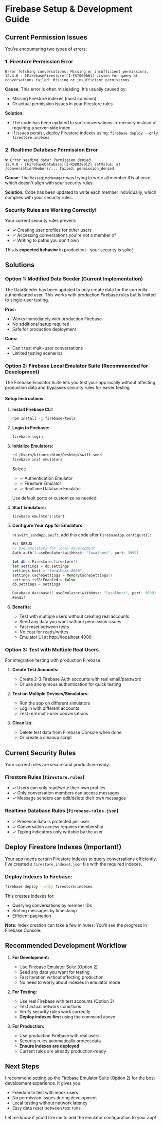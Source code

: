 # Firebase Setup & Development Guide

## Current Permission Issues

You're encountering two types of errors:

### 1. Firestore Permission Error
```
Error fetching conversations: Missing or insufficient permissions.
12.4.0 - [FirebaseFirestore][I-FST000001] Listen for query at conversations failed: Missing or insufficient permissions.
```

**Cause:** This error is often misleading. It's usually caused by:
- Missing Firestore indexes (most common)
- Or actual permission issues in your Firestore rules

**Solution:** 
- The code has been updated to sort conversations in-memory instead of requiring a server-side index
- If issues persist, deploy Firestore indexes using: `firebase deploy --only firestore:indexes`

### 2. Realtime Database Permission Error
```
❌ Error seeding data: Permission denied
12.4.0 - [FirebaseDatabase][I-RDB038012] setValue: at /conversationMembers/... failed: permission_denied
```

**Cause:** The `MessagingManager` was trying to write all member IDs at once, which doesn't align with your security rules.

**Solution:** Code has been updated to write each member individually, which complies with your security rules.

### Security Rules are Working Correctly!

Your current security rules prevent:
- ✓ Creating user profiles for other users
- ✓ Accessing conversations you're not a member of
- ✓ Writing to paths you don't own

This is **expected behavior** in production - your security is solid!

## Solutions

### Option 1: Modified Data Seeder (Current Implementation)

The DataSeeder has been updated to only create data for the currently authenticated user. This works with production Firebase rules but is limited to single-user testing.

**Pros:**
- Works immediately with production Firebase
- No additional setup required
- Safe for production deployment

**Cons:**
- Can't test multi-user conversations
- Limited testing scenarios

### Option 2: Firebase Local Emulator Suite (Recommended for Development)

The Firebase Emulator Suite lets you test your app locally without affecting production data and bypasses security rules for easier testing.

#### Setup Instructions

1. **Install Firebase CLI:**
   ```bash
   npm install -g firebase-tools
   ```

2. **Login to Firebase:**
   ```bash
   firebase login
   ```

3. **Initialize Emulators:**
   ```bash
   cd /Users/kiranrushton/Desktop/swift-send
   firebase init emulators
   ```
   
   Select:
   - ✓ Authentication Emulator
   - ✓ Firestore Emulator
   - ✓ Realtime Database Emulator
   
   Use default ports or customize as needed.

4. **Start Emulators:**
   ```bash
   firebase emulators:start
   ```

5. **Configure Your App for Emulators:**
   
   In `swift_sendApp.swift`, add this code after `FirebaseApp.configure()`:
   
   ```swift
   #if DEBUG
   // Use emulators for local development
   Auth.auth().useEmulator(withHost: "localhost", port: 9099)
   
   let db = Firestore.firestore()
   let settings = db.settings
   settings.host = "localhost:8080"
   settings.cacheSettings = MemoryCacheSettings()
   settings.isSSLEnabled = false
   db.settings = settings
   
   Database.database().useEmulator(withHost: "localhost", port: 9000)
   #endif
   ```

6. **Benefits:**
   - Test with multiple users without creating real accounts
   - Seed any data you want without permission issues
   - Fast reset between tests
   - No cost for reads/writes
   - Emulator UI at http://localhost:4000

### Option 3: Test with Multiple Real Users

For integration testing with production Firebase:

1. **Create Test Accounts:**
   - Create 2-3 Firebase Auth accounts with real email/password
   - Or use anonymous authentication for quick testing

2. **Test on Multiple Devices/Simulators:**
   - Run the app on different simulators
   - Log in with different accounts
   - Test real multi-user conversations

3. **Clean Up:**
   - Delete test data from Firebase Console when done
   - Or create a cleanup script

## Current Security Rules

Your current rules are secure and production-ready:

### Firestore Rules (`firestore.rules`)
- ✓ Users can only read/write their own profiles
- ✓ Only conversation members can access messages
- ✓ Message senders can edit/delete their own messages

### Realtime Database Rules (`firebase-rules.json`)
- ✓ Presence data is protected per user
- ✓ Conversation access requires membership
- ✓ Typing indicators only writable by the user

## Deploy Firestore Indexes (Important!)

Your app needs certain Firestore indexes to query conversations efficiently. I've created a `firestore.indexes.json` file with the required indexes.

### Deploy Indexes to Firebase:

```bash
firebase deploy --only firestore:indexes
```

This creates indexes for:
- Querying conversations by member IDs
- Sorting messages by timestamp
- Efficient pagination

**Note:** Index creation can take a few minutes. You'll see the progress in Firebase Console.

## Recommended Development Workflow

1. **For Development:**
   - Use Firebase Emulator Suite (Option 2)
   - Seed any data you want for testing
   - Fast iteration without affecting production
   - No need to worry about indexes in emulator mode

2. **For Testing:**
   - Use real Firebase with test accounts (Option 3)
   - Test actual network conditions
   - Verify security rules work correctly
   - **Deploy indexes first** using the command above

3. **For Production:**
   - Use production Firebase with real users
   - Security rules automatically protect data
   - **Ensure indexes are deployed**
   - Current rules are already production-ready

## Next Steps

I recommend setting up the Firebase Emulator Suite (Option 2) for the best development experience. It gives you:
- Freedom to test with mock users
- No permission issues during development
- Local testing without network latency
- Easy data reset between test runs

Let me know if you'd like me to add the emulator configuration to your app!

